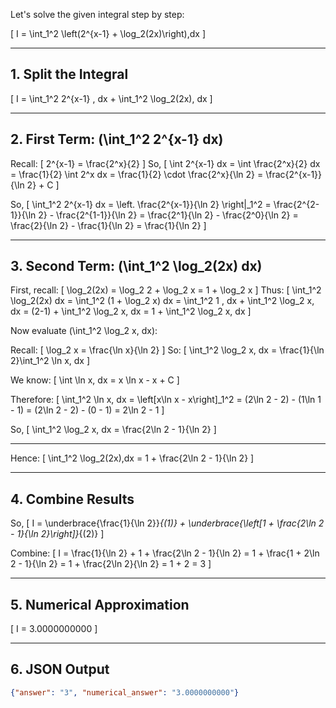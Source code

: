 Let's solve the given integral step by step:

\[
I = \int_1^2 \left(2^{x-1} + \log_2(2x)\right)\,dx
\]

---

## 1. Split the Integral

\[
I = \int_1^2 2^{x-1} \, dx + \int_1^2 \log_2(2x)\, dx
\]

---

## 2. First Term: \(\int_1^2 2^{x-1} dx\)

Recall:
\[
2^{x-1} = \frac{2^x}{2}
\]
So,
\[
\int 2^{x-1} dx = \int \frac{2^x}{2} dx = \frac{1}{2} \int 2^x dx = \frac{1}{2} \cdot \frac{2^x}{\ln 2} = \frac{2^{x-1}}{\ln 2} + C
\]

So,
\[
\int_1^2 2^{x-1} dx = \left. \frac{2^{x-1}}{\ln 2} \right|_1^2 = \frac{2^{2-1}}{\ln 2} - \frac{2^{1-1}}{\ln 2} = \frac{2^1}{\ln 2} - \frac{2^0}{\ln 2} = \frac{2}{\ln 2} - \frac{1}{\ln 2} = \frac{1}{\ln 2}
\]

---

## 3. Second Term: \(\int_1^2 \log_2(2x) dx\)

First, recall:
\[
\log_2(2x) = \log_2 2 + \log_2 x = 1 + \log_2 x
\]
Thus:
\[
\int_1^2 \log_2(2x) dx = \int_1^2 (1 + \log_2 x) dx = \int_1^2 1 \, dx + \int_1^2 \log_2 x\, dx = (2-1) + \int_1^2 \log_2 x\, dx = 1 + \int_1^2 \log_2 x\, dx
\]

Now evaluate \(\int_1^2 \log_2 x\, dx\):

Recall:
\[
\log_2 x = \frac{\ln x}{\ln 2}
\]
So:
\[
\int_1^2 \log_2 x\, dx = \frac{1}{\ln 2}\int_1^2 \ln x\, dx
\]

We know:
\[
\int \ln x\, dx = x \ln x - x + C
\]

Therefore:
\[
\int_1^2 \ln x\, dx = \left[x\ln x - x\right]_1^2 = (2\ln 2 - 2) - (1\ln 1 - 1) = (2\ln 2 - 2) - (0 - 1) = 2\ln 2 - 1
\]

So,
\[
\int_1^2 \log_2 x\, dx = \frac{2\ln 2 - 1}{\ln 2}
\]

---

Hence:
\[
\int_1^2 \log_2(2x)\,dx = 1 + \frac{2\ln 2 - 1}{\ln 2}
\]

---

## 4. Combine Results

So,
\[
I = \underbrace{\frac{1}{\ln 2}}_{(1)} + \underbrace{\left[1 + \frac{2\ln 2 - 1}{\ln 2}\right]}_{(2)}
\]

Combine:
\[
I = \frac{1}{\ln 2} + 1 + \frac{2\ln 2 - 1}{\ln 2} = 1 + \frac{1 + 2\ln 2 - 1}{\ln 2} = 1 + \frac{2\ln 2}{\ln 2} = 1 + 2 = 3
\]

---

## 5. Numerical Approximation

\[
I = 3.0000000000
\]

---

## 6. JSON Output

```json
{"answer": "3", "numerical_answer": "3.0000000000"}
```